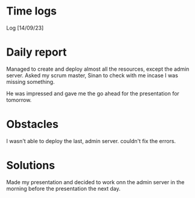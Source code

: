 # Time logs

Log [14/09/23]

# Daily report

Managed to create and deploy almost all the resources, except the admin server.
Asked my scrum master, Sinan to check with me incase I was missing something.

He was impressed and gave me the go ahead for the presentation for tomorrow.


# Obstacles

I wasn't able to deploy the last, admin server. couldn't fix the errors.

# Solutions

Made my presentation and decided to work onn the admin server in the morning before the presentation the next day.









